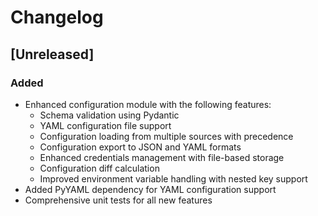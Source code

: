 # Changelog

## [Unreleased]

### Added
- Enhanced configuration module with the following features:
  - Schema validation using Pydantic
  - YAML configuration file support
  - Configuration loading from multiple sources with precedence
  - Configuration export to JSON and YAML formats
  - Enhanced credentials management with file-based storage
  - Configuration diff calculation
  - Improved environment variable handling with nested key support
- Added PyYAML dependency for YAML configuration support
- Comprehensive unit tests for all new features
